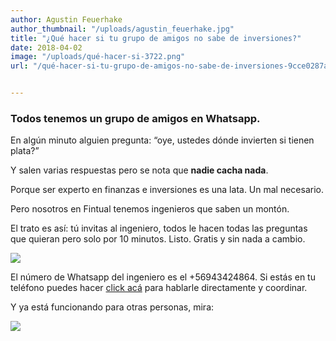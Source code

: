 ```yaml
---
author: Agustin Feuerhake
author_thumbnail: "/uploads/agustin_feuerhake.jpg"
title: "¿Qué hacer si tu grupo de amigos no sabe de inversiones?"
date: 2018-04-02
image: "/uploads/qué-hacer-si-3722.png"
url: "/qué-hacer-si-tu-grupo-de-amigos-no-sabe-de-inversiones-9cce0287a7e9/"


---
```


### Todos tenemos un grupo de amigos en Whatsapp.

En algún minuto alguien pregunta: “oye, ustedes dónde invierten si tienen plata?”

Y salen varias respuestas pero se nota que **nadie cacha nada**.

Porque ser experto en finanzas e inversiones es una lata. Un mal necesario.

Pero nosotros en Fintual tenemos ingenieros que saben un montón.

El trato es así: tú invitas al ingeniero, todos le hacen todas las preguntas que quieran pero solo por 10 minutos. Listo. Gratis y sin nada a cambio.

![](/uploads/qué-hacer-si-1198.png)

El número de Whatsapp del ingeniero es el +56943424864. Si estás en tu teléfono puedes hacer [click acá](https://api.whatsapp.com/send?text=Hola%20ingeniero%20,te%20quiero%20invitar%20a%20mi%20grupo%20de%20amigos&phone=56943424864) para hablarle directamente y coordinar.

Y ya está funcionando para otras personas, mira:

![](/uploads/qué-hacer-si-3722.png)

